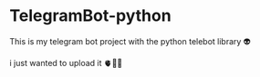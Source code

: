 # TelegramBot-python
This is my telegram bot project with the python telebot library 👽


i just wanted to upload it 🫀😶‍🌫️
